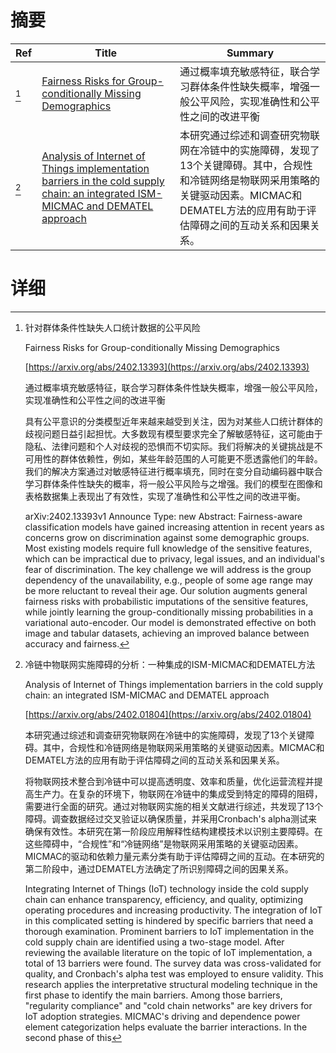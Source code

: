 # 摘要

| Ref | Title | Summary |
| --- | --- | --- |
| [^1] | [Fairness Risks for Group-conditionally Missing Demographics](https://arxiv.org/abs/2402.13393) | 通过概率填充敏感特征，联合学习群体条件性缺失概率，增强一般公平风险，实现准确性和公平性之间的改进平衡 |
| [^2] | [Analysis of Internet of Things implementation barriers in the cold supply chain: an integrated ISM-MICMAC and DEMATEL approach](https://arxiv.org/abs/2402.01804) | 本研究通过综述和调查研究物联网在冷链中的实施障碍，发现了13个关键障碍。其中，合规性和冷链网络是物联网采用策略的关键驱动因素。MICMAC和DEMATEL方法的应用有助于评估障碍之间的互动关系和因果关系。 |

# 详细

[^1]: 针对群体条件性缺失人口统计数据的公平风险

    Fairness Risks for Group-conditionally Missing Demographics

    [https://arxiv.org/abs/2402.13393](https://arxiv.org/abs/2402.13393)

    通过概率填充敏感特征，联合学习群体条件性缺失概率，增强一般公平风险，实现准确性和公平性之间的改进平衡

    

    具有公平意识的分类模型近年来越来越受到关注，因为对某些人口统计群体的歧视问题日益引起担忧。大多数现有模型要求完全了解敏感特征，这可能由于隐私、法律问题和个人对歧视的恐惧而不切实际。我们将解决的关键挑战是不可用性的群体依赖性，例如，某些年龄范围的人可能更不愿透露他们的年龄。我们的解决方案通过对敏感特征进行概率填充，同时在变分自动编码器中联合学习群体条件性缺失的概率，将一般公平风险与之增强。我们的模型在图像和表格数据集上表现出了有效性，实现了准确性和公平性之间的改进平衡。

    arXiv:2402.13393v1 Announce Type: new  Abstract: Fairness-aware classification models have gained increasing attention in recent years as concerns grow on discrimination against some demographic groups. Most existing models require full knowledge of the sensitive features, which can be impractical due to privacy, legal issues, and an individual's fear of discrimination. The key challenge we will address is the group dependency of the unavailability, e.g., people of some age range may be more reluctant to reveal their age. Our solution augments general fairness risks with probabilistic imputations of the sensitive features, while jointly learning the group-conditionally missing probabilities in a variational auto-encoder. Our model is demonstrated effective on both image and tabular datasets, achieving an improved balance between accuracy and fairness.
    
[^2]: 冷链中物联网实施障碍的分析：一种集成的ISM-MICMAC和DEMATEL方法

    Analysis of Internet of Things implementation barriers in the cold supply chain: an integrated ISM-MICMAC and DEMATEL approach

    [https://arxiv.org/abs/2402.01804](https://arxiv.org/abs/2402.01804)

    本研究通过综述和调查研究物联网在冷链中的实施障碍，发现了13个关键障碍。其中，合规性和冷链网络是物联网采用策略的关键驱动因素。MICMAC和DEMATEL方法的应用有助于评估障碍之间的互动关系和因果关系。

    

    将物联网技术整合到冷链中可以提高透明度、效率和质量，优化运营流程并提高生产力。在复杂的环境下，物联网在冷链中的集成受到特定的障碍的阻碍，需要进行全面的研究。通过对物联网实施的相关文献进行综述，共发现了13个障碍。调查数据经过交叉验证以确保质量，并采用Cronbach's alpha测试来确保有效性。本研究在第一阶段应用解释性结构建模技术以识别主要障碍。在这些障碍中，“合规性”和“冷链网络”是物联网采用策略的关键驱动因素。MICMAC的驱动和依赖力量元素分类有助于评估障碍之间的互动。在本研究的第二阶段中，通过DEMATEL方法确定了所识别障碍之间的因果关系。

    Integrating Internet of Things (IoT) technology inside the cold supply chain can enhance transparency, efficiency, and quality, optimizing operating procedures and increasing productivity. The integration of IoT in this complicated setting is hindered by specific barriers that need a thorough examination. Prominent barriers to IoT implementation in the cold supply chain are identified using a two-stage model. After reviewing the available literature on the topic of IoT implementation, a total of 13 barriers were found. The survey data was cross-validated for quality, and Cronbach's alpha test was employed to ensure validity. This research applies the interpretative structural modeling technique in the first phase to identify the main barriers. Among those barriers, "regularity compliance" and "cold chain networks" are key drivers for IoT adoption strategies. MICMAC's driving and dependence power element categorization helps evaluate the barrier interactions. In the second phase of this
    

